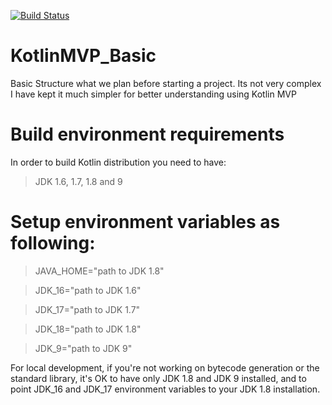 [![Build Status](https://dev.azure.com/akashgarg1000/AzureSample/_apis/build/status/er-akashgarg.Kotlin_MVP)](https://dev.azure.com/akashgarg1000/AzureSample/_build/latest?definitionId=5)
# KotlinMVP_Basic
Basic Structure what we plan before starting a project. Its not very complex I have kept it much simpler for better understanding using Kotlin MVP
# Build environment requirements
In order to build Kotlin distribution you need to have:
>JDK 1.6, 1.7, 1.8 and 9

# Setup environment variables as following:
 > JAVA_HOME="path to JDK 1.8"
 
 > JDK_16="path to JDK 1.6"
 
 > JDK_17="path to JDK 1.7"
 
 > JDK_18="path to JDK 1.8"
 
 > JDK_9="path to JDK 9"
 
For local development, if you're not working on bytecode generation or the standard library, it's OK to have only JDK 1.8 and JDK 9 installed, and to point JDK_16 and JDK_17 environment variables to your JDK 1.8 installation.
